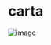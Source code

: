 # carta


![image](https://user-images.githubusercontent.com/87592356/177679925-e51c77b9-ab07-468e-81f8-8e74570cdf9b.png)
